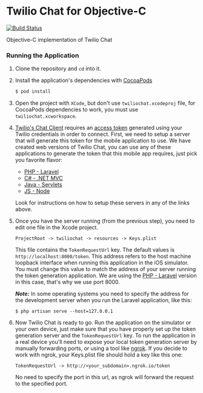 # Twilio Chat for Objective-C
[![Build Status](https://travis-ci.org/TwilioDevEd/twiliochat-objc.svg?branch=master)](https://travis-ci.org/TwilioDevEd/twiliochat-objc)

Objective-C implementation of Twilio Chat

### Running the Application
1. Clone the repository and `cd` into it.
1. Install the application's dependencies with [CocoaPods](https://cocoapods.org/)

   ```bash
   $ pod install
   ```
1. Open the project with `XCode`, but don't use `twiliochat.xcodeproj` file, for
   CocoaPods dependencies to work, you must use `twiliochat.xcworkspace`.
1. [Twilio's Chat Client](https://www.twilio.com/docs/chat) requires an
   [access token](https://www.twilio.com/docs/chat/identity) generated using your
   Twilio credentials in order to connect. First, we need to setup a server that will generate this token
   for the mobile application to use. We have created web versions of Twilio Chat, you can use any of these
   applications to generate the token that this mobile app requires, just pick you favorite flavor:

   * [PHP - Laravel](https://github.com/TwilioDevEd/twiliochat-laravel)
   * [C# - .NET MVC](https://github.com/TwilioDevEd/twiliochat-csharp)
   * [Java - Servlets](https://github.com/TwilioDevEd/twiliochat-servlets)
   * [JS - Node](https://github.com/TwilioDevEd/twiliochat-node)

   Look for instructions on how to setup these servers in any of the links above.

1. Once you have the server running (from the previous step), you need to edit one
   file in the Xcode project.

   ```
   ProjectRoot -> twiliochat -> resources -> Keys.plist
   ```
   This file contains the `TokenRequestUrl` key. The default values is `http://localhost:8000/token`. This
   address refers to the host machine loopback interface when running this application
   in the iOS simulator. You must change this value to match the address of your server running
   the token generation application. We are using the [PHP - Laravel](https://github.com/TwilioDevEd/twiliochat-laravel)
   version in this case, that's why we use port 8000.

   ***Note:*** In some operating systems you need to specify the address for the development server
   when you run the Laravel application, like this:
   ```
   $ php artisan serve --host=127.0.0.1
   ```

1. Now Twilio Chat is ready to go. Run the application on the simulator or your own device, just
   make sure that you have properly set up the token generation server and the `TokenRequestUrl` key.
   To run the application in a real device you'll need to expose your local token generation server
   by manually forwarding ports, or using a tool like [ngrok](https://ngrok.com/).
   If you decide to work with ngrok, your Keys.plist file should hold a key like this one:

   ```
   TokenRequestUrl -> http://<your_subdomain>.ngrok.io/token
   ```
   No need to specify the port in this url, as ngrok will forward the request to the specified port.
